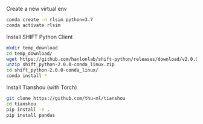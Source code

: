 Create a new virtual env

```bash
conda create -n rlsim python=3.7
conda activate rlsim
```

Install SHIFT Python Client
```bash
mkdir temp_download
cd temp_download/
wget https://github.com/hanlonlab/shift-python/releases/download/v2.0.0/shift_python-2.0.0-conda_linux.zip
unzip shift_python-2.0.0-conda_linux.zip
cd shift_python-2.0.0-conda_linux/
conda install *
```

Install Tianshou (with Torch)
```bash
git clone https://github.com/thu-ml/tianshou
cd tianshou
pip install -e .
pip install pandas
```

